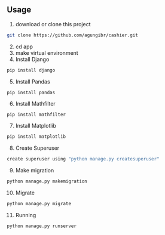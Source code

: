## Usage
  1. download or clone this project
   ```bash
   git clone https://github.com/agungibr/cashier.git
   ```
  2. cd app
  3. make virtual environment
  4. Install Django
   ```bash
   pip install django
   ```
  5. Install Pandas
   ```bash
   pip install pandas
   ```
  6. Install Mathfilter
   ```
   pip install mathfilter
   ```
  7. Install Matplotlib
  ```bash
  pip install matplotlib
  ```
  8. Create Superuser
  ```bash
  create superuser using "python manage.py createsuperuser"
  ```
  9. Make migration
  ```bash
  python manage.py makemigration
  ```
  10. Migrate
  ```bash
  python manage.py migrate
  ```
  11. Running
  ```bash
  python manage.py runserver
  ```
